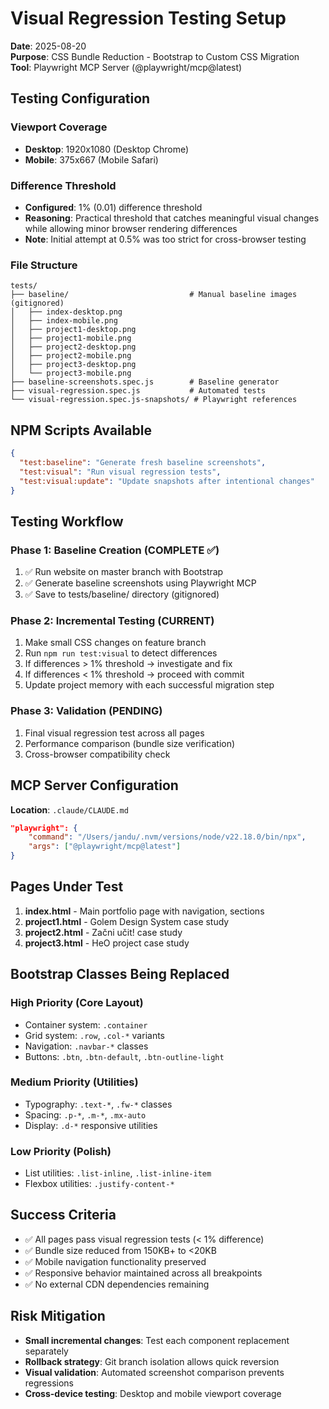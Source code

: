 # Visual Regression Testing Setup

**Date**: 2025-08-20  
**Purpose**: CSS Bundle Reduction - Bootstrap to Custom CSS Migration  
**Tool**: Playwright MCP Server (@playwright/mcp@latest)

## Testing Configuration

### Viewport Coverage
- **Desktop**: 1920x1080 (Desktop Chrome)
- **Mobile**: 375x667 (Mobile Safari)

### Difference Threshold
- **Configured**: 1% (0.01) difference threshold
- **Reasoning**: Practical threshold that catches meaningful visual changes while allowing minor browser rendering differences
- **Note**: Initial attempt at 0.5% was too strict for cross-browser testing

### File Structure
```
tests/
├── baseline/                           # Manual baseline images (gitignored)
│   ├── index-desktop.png
│   ├── index-mobile.png
│   ├── project1-desktop.png
│   ├── project1-mobile.png
│   ├── project2-desktop.png
│   ├── project2-mobile.png
│   ├── project3-desktop.png
│   └── project3-mobile.png
├── baseline-screenshots.spec.js        # Baseline generator
├── visual-regression.spec.js           # Automated tests
└── visual-regression.spec.js-snapshots/ # Playwright references
```

## NPM Scripts Available

```json
{
  "test:baseline": "Generate fresh baseline screenshots",
  "test:visual": "Run visual regression tests", 
  "test:visual:update": "Update snapshots after intentional changes"
}
```

## Testing Workflow

### Phase 1: Baseline Creation (COMPLETE ✅)
1. ✅ Run website on master branch with Bootstrap
2. ✅ Generate baseline screenshots using Playwright MCP
3. ✅ Save to tests/baseline/ directory (gitignored)

### Phase 2: Incremental Testing (CURRENT)
1. Make small CSS changes on feature branch
2. Run `npm run test:visual` to detect differences
3. If differences > 1% threshold → investigate and fix
4. If differences < 1% threshold → proceed with commit
5. Update project memory with each successful migration step

### Phase 3: Validation (PENDING)
1. Final visual regression test across all pages
2. Performance comparison (bundle size verification)
3. Cross-browser compatibility check

## MCP Server Configuration

**Location**: `.claude/CLAUDE.md`
```json
"playwright": {
    "command": "/Users/jandu/.nvm/versions/node/v22.18.0/bin/npx",
    "args": ["@playwright/mcp@latest"]
}
```

## Pages Under Test

1. **index.html** - Main portfolio page with navigation, sections
2. **project1.html** - Golem Design System case study
3. **project2.html** - Začni učit! case study  
4. **project3.html** - HeO project case study

## Bootstrap Classes Being Replaced

### High Priority (Core Layout)
- Container system: `.container`
- Grid system: `.row`, `.col-*` variants
- Navigation: `.navbar-*` classes
- Buttons: `.btn`, `.btn-default`, `.btn-outline-light`

### Medium Priority (Utilities)
- Typography: `.text-*`, `.fw-*` classes
- Spacing: `.p-*`, `.m-*`, `.mx-auto`
- Display: `.d-*` responsive utilities

### Low Priority (Polish)
- List utilities: `.list-inline`, `.list-inline-item`
- Flexbox utilities: `.justify-content-*`

## Success Criteria

- ✅ All pages pass visual regression tests (< 1% difference)
- ✅ Bundle size reduced from 150KB+ to <20KB
- ✅ Mobile navigation functionality preserved
- ✅ Responsive behavior maintained across all breakpoints
- ✅ No external CDN dependencies remaining

## Risk Mitigation

- **Small incremental changes**: Test each component replacement separately
- **Rollback strategy**: Git branch isolation allows quick reversion
- **Visual validation**: Automated screenshot comparison prevents regressions
- **Cross-device testing**: Desktop and mobile viewport coverage
